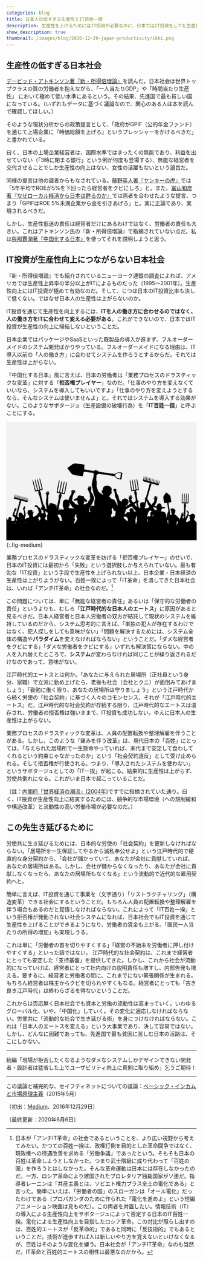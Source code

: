 ```yaml
---
categories: blog
title: 日本人の低すぎる生産性とIT百姓一揆
description: 生産性を上げるためにはIT投資が必要なのに、日本ではIT投資をしても生産性が上がらない。この謎を解く鍵は江戸時代にあるのではないか。
show_description: true
thumbnail: /images/blog/2016-12-29-japan-productivity/ikki.png
---
```


## 生産性の低すぎる日本社会

[デービッド・アトキンソン著『新・所得倍増論』](http://amzn.to/2iHFrtV)を読んだ。日本社会は世界トップクラスの質の労働者を抱えながら、「一人当たりGDP」や「時間当たり生産性」 において極めて低い水準にあるという。その結果、先進国で最も貧しい国になっている。（いずれもデータに基づく議論なので、関心のある人は本を読んで確認してほしい。）

そのような現状分析からの政策提言として、「政府がGPIF（公的年金ファンド）を通じて上場企業に『時価総額を上げろ』というプレッシャーをかけるべきだ」と書かれている。

曰く、日本の上場企業経営者は、国際水準ではまったくの無能であり、利益を出せていない（「3時に閉まる銀行」という例が何度も登場する）、無能な経営者を交代させることでしか生産性の向上はない、女性の活躍もないという論旨だ。

同様の提言は他の識者からもなされている。[藤野英人著『ヤンキーの虎』](http://amzn.to/2iHqPHc)では「5年平均でROEが5%を下回ったら経営者をクビにしろ」と。また、[冨山和彦著『なぜローカル経済から日本は甦るのか』](http://amzn.to/2iHQvr7)では両者を合わせたような提言、つまり「GPIFはROE 5%未満企業から金を引きあげろ」と。実に正論であり、実現されるべきだ。

しかし、生産性低迷の責任は経営者だけにあるわけではなく、労働者の責任も大きい。これはアトキンソン氏の『新・所得倍増論』で指摘されていない点だ。私は[與那覇潤著『中国化する日本』](http://amzn.to/2iHNsiG)を使ってそれを説明しようと思う。

## IT投資が生産性向上につながらない日本社会

『新・所得倍増論』でも紹介されているニューヨーク連銀の調査によれば、アメリカでは生産性上昇率の半分以上がITによるものだった（1995〜2001年）。生産性向上にはIT投資が極めて有効なのだ。そして、じつは日本のIT投資比率も決して低くない。ではなぜ日本人の生産性は上がらないのか。

IT投資を通じて生産性を向上するには、**ITを人の働き方に合わせるのではなく、人の働き方をITに合わせて変える必要がある**。これができないので、日本ではIT投資が生産性の向上に帰結しないということだ。

日本企業ではパッケージやSaaSといった既製品の導入が進まず、フルオーダーメイドのシステム開発ばかりやっている。フルオーダーメイドになる理由は、IT導入以前の「人の働き方」に合わせてシステムを作ろうとするからだ。それでは生産性は上がらない。

『中国化する日本』風に言えば、日本の労働者は「業務プロセスのドラスティックな変革」に対する「**拒否権プレイヤー**」なのだ。「仕事のやり方を変えなくていいなら、システムを導入してもいいですよ」「仕事のやり方を変えようとするなら、そんなシステムは使いませんよ」と。それではシステムを導入する効果がない。このようなサボタージュ（生産設備の破壊行為）を「**IT百姓一揆**」と呼ぶことにする。

![一期のイラスト](/images/blog/2016-12-29-japan-productivity/ikki.png){:.fig-medium}

業務プロセスのドラスティックな変革を妨げる「拒否権プレイヤー」のせいで、日本のIT投資には最初から「失敗」という選択肢しか与えられていない。最も有効な「IT投資」という手段で生産性を上げられない以上、日本企業・日本経済の生産性は上がりようがない。百姓一揆によって「IT革命」を潰してきた日本社会は、いわば「アンチIT革命」の社会なのだ。[^fn-revolution]

[^fn-revolution]: 日本が「アンチIT革命」の社会であるということを、より広い視野から考えてみたい。かつての百姓一揆は、政権打倒を目的とした革命闘争ではなく、現政権への待遇改善を求める「労働争議」であったという。そもそも日本の百姓は革命しようとしなかった。つまり武士階級に成り代わって「百姓の国」を作ろうとはしなかった。そんな革命運動は日本には存在しなかったのだ。一方、ロシア革命により建国されたプロレタリア独裁国家がソ連だ。指導者レーニンは「共産主義とは、ソビエト権力プラス全土の電化である」と言った。簡単にいえば、「労働者の国」のスローガンは「オール電化」だったわけである（プロパガンダのために作られた「電化を進めよ」という短編アニメーション映画は見ものだ）。この両者を対置したい。情報技術（IT）の導入による生産性向上をサボタージュによって否定する日本のIT百姓一揆。電化による生産性向上を目指したロシア革命。この対比が照らし出すのは、百姓的エートスが「反革命的」であると同時に「反技術的」でもあるということだ。技術が進歩すれば人は新しいやり方を覚えないといけなくなるが、百姓はそのような変化を嫌う。日本社会が「アンチIT革命」なのも当然だ。IT革命と百姓的エートスの相性は最悪なのだから。

この問題については、単に「無能な経営者の責任」あるいは「保守的な労働者の責任」というよりも、むしろ「**江戸時代的な日本人のエートス**」に原因があると見るべきだ。日本人経営者と日本人労働者の双方が結託して現状のシステムを維持しているのだから、システム思考的に言えば、「単独の犯人が存在するわけではなく、犯人探しをしても意味がない」「問題を解決するためには、システム全体の構造や**パラダイム**を変えなければならない」ということだ。「ダメな経営者をクビにする」「ダメな労働者をクビにする」いずれも解決策にならない。中の人を入れ替えたところで、**システム**が変わらなければ同じことが繰り返されるだけなのであって、意味がない。

江戸時代的エートスとは何か。「あなたに与えられた居場所（正社員という身分、家職）で立派に勤め上げたら、老後も社会（会社とクニ）が面倒みてあげましょう」「勤勉に働く限り、あなたの居場所は守りましょう」という江戸時代から続く労使の「社会契約」に基づく人々のコモンセンス、それが「江戸時代的エートス」だ。江戸時代的な社会契約が存続する限り、江戸時代的なエートスは温存され、労働者の拒否権は強いままで、IT投資も成功しない。ゆえに日本人の生産性は上がらない。

業務プロセスのドラスティックな変革は、人員の配置転換や整理解雇を伴うことがある。しかし、このような「痛みを伴う改革」は、現代日本の「百姓」にとっては、「与えられた居場所で一生懸命やっていれば、末代まで安定して食わしてくれるという約束じゃなかったのか」という「社会契約違反」として受け止められる。そして拒否権が行使される。つまり、「導入されたシステムを使わない」というサボタージュとしての「IT一揆」が起こる。結果的に生産性は上がらず、労使共倒れになる。これがいま日本で起こっていることだ。

〔註：[内閣府「世界経済の潮流」(2004年)](http://www5.cao.go.jp/j-j/sekai_chouryuu/sh04-01/sh04-01-03.html)ですでに指摘されていた通り。曰く、IT投資が生産性向上に結実するためには、競争的な市場環境（への規制緩和や構造改革）と流動性の高い労働市場が必要なのだ。〕

## この先生き延びるために

労使共に生き延びるためには、日本的な労使の「社会契約」を更新しなければならない。「居場所を一生保証してやるから滅私奉公せよ」という江戸時代的で硬直的な身分契約から、「会社が儲かっていて、あなたが会社に貢献していれば、あなたの居場所はある。しかし、会社が儲からなくなったり、あなたが会社に貢献しなくなったら、あなたの居場所もなくなる」という流動的で近代的な雇用契約へと。

簡単に言えば、IT投資を通じて事業を（文字通り）「リストラクチャリング」（構造変革）できる社会にするということだ。もちろん人員の配置転換や整理解雇を伴う場合もあるのだと覚悟しなければならない。これによって「IT百姓一揆」という拒否権が発動されない社会システムになれば、日本社会でもIT投資を通じて生産性を上げることができるようになり、労働者の賃金も上がる。「国民一人当たりの所得の増加」も実現しうる。

これは単に「労働者の首を切りやすくする」「経営の不始末を労働者に押し付けやすくする」といった話ではない。 江戸時代的な社会契約は、これまで経営者にとっても安定した「支持基盤」を提供してきた。しかし、これから社会が流動的になっていけば、経営者にとって社内向けの説明責任も増すし、内部告発も増える。要するに、経営者と労働者の間に、これまでにない緊張関係が生まれる。もちろん経営者は株主からクビを切られやすくもなる。経営者にとっても「古き良き江戸時代」は終わらざるを得ないということだ。

これからは否応無く日本社会でも資本と労働の流動性は高まっていく。いわゆるグローバル化、いや、「中国化」していく。その変化に適応しなければならない。労使共に「流動的な社会で生き延びる術」を身につけなければならない。これは「日本人のエートスを変える」という大事業であり、決して容易ではない。しかし、どんなに困難であっても、先進国で最も貧困に苦しむ日本の活路は、そこにしかない。

---

続編「現場が拒否したくなるようなダメなシステムしかデザインできない開発者・設計者は猛省した上でユーザビリティ向上に真剣に取り組め」乞うご期待！

---

この議論と補完的な、セイフティネットについての議論：[ベーシック・インカムと市場原理主義](https://medium.com/@zerobase/%E3%83%AA%E3%83%99%E3%83%A9%E3%83%AA%E3%82%BA%E3%83%A0%E3%81%A8%E3%83%AA%E3%83%90%E3%82%BF%E3%83%AA%E3%82%A2%E3%83%8B%E3%82%BA%E3%83%A0%E3%81%AE%E9%80%B2%E5%8C%96%E5%BD%A2-%E3%83%99%E3%83%BC%E3%82%B7%E3%83%83%E3%82%AF-%E3%82%A4%E3%83%B3%E3%82%AB%E3%83%A0%E3%81%8C%E5%8F%AF%E8%83%BD%E3%81%AB%E3%81%99%E3%82%8B%E3%83%8F%E3%82%A4%E3%83%91%E3%83%BC%E7%AB%B6%E4%BA%89%E7%A4%BE%E4%BC%9A-23ed296a4c74)（2015年5月）

〔初出：<a href="https://medium.com/@zerobase/%E6%97%A5%E6%9C%AC%E4%BA%BA%E3%81%AE%E4%BD%8E%E3%81%99%E3%81%8E%E3%82%8B%E7%94%9F%E7%94%A3%E6%80%A7%E3%81%A8-it%E6%89%93%E3%81%A1%E5%A3%8A%E3%81%97%E7%99%BE%E5%A7%93%E4%B8%80%E6%8F%86-a77ec2cc68be">Medium</a>、2016年12月29日〕

〔最終更新：2020年6月6日〕
